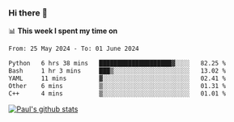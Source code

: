 ### Hi there 👋

📊 **This week I spent my time on**
<!--START_SECTION:waka-->

```txt
From: 25 May 2024 - To: 01 June 2024

Python   6 hrs 38 mins   ████████████████████▓░░░░   82.25 %
Bash     1 hr 3 mins     ███▒░░░░░░░░░░░░░░░░░░░░░   13.02 %
YAML     11 mins         ▓░░░░░░░░░░░░░░░░░░░░░░░░   02.41 %
Other    6 mins          ▒░░░░░░░░░░░░░░░░░░░░░░░░   01.31 %
C++      4 mins          ▒░░░░░░░░░░░░░░░░░░░░░░░░   01.01 %
```

<!--END_SECTION:waka-->


[![Paul's github stats](https://github-readme-stats.vercel.app/api?username=mickeyouyou&theme=dracula&show_icons=true)](https://github.com/anuraghazra/github-readme-stats)
